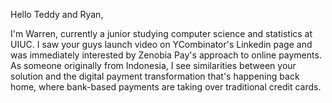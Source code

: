 
Hello Teddy and Ryan,

I'm Warren, currently a junior studying computer science and statistics at UIUC. I saw your guys launch video on YCombinator's Linkedin page and was immediately interested by Zenobia Pay's approach to online payments. As someone originally from Indonesia, I see similarities between your solution and the digital payment transformation that's happening back home, where bank-based payments are taking over traditional credit cards.

